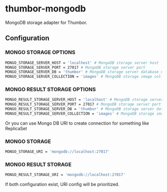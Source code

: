 # thumbor-mongodb

MongoDB storage adapter for Thumbor.

## Configuration

### MONGO STORAGE OPTIONS

```bash
MONGO_STORAGE_SERVER_HOST = 'localhost' # MongoDB storage server host
MONGO_STORAGE_SERVER_PORT = 27017 # MongoDB storage server port
MONGO_STORAGE_SERVER_DB = 'thumbor' # MongoDB storage server database name
MONGO_STORAGE_SERVER_COLLECTION = 'images' # MongoDB storage image collection
```

### MONGO RESULT STORAGE OPTIONS

```bash
MONGO_RESULT_STORAGE_SERVER_HOST = 'localhost' # MongoDB storage server host
MONGO_RESULT_STORAGE_SERVER_PORT = 27017 # MongoDB storage server port
MONGO_RESULT_STORAGE_SERVER_DB = 'thumbor' # MongoDB storage server database name
MONGO_RESULT_STORAGE_SERVER_COLLECTION = 'images' # MongoDB storage image collection
```

Or you can use Mongo DB URI to create connection for something like ReplicaSet

### MONGO STORAGE

```bash
MONGO_STORAGE_URI = 'mongodb://localhost:27017'
```

### MONGO RESULT STORAGE

```bash
MONGO_RESULT_STORAGE_URI = 'mongodb://localhost:27017'
```

If both configuration exist, URI config will be prioritized.

